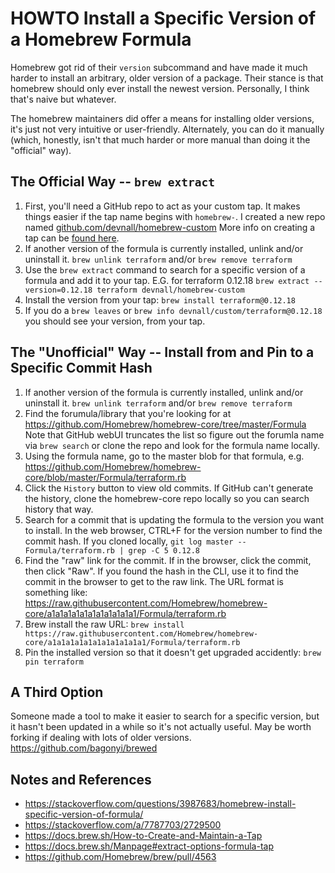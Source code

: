 # HOWTO Install a Specific Version of a Homebrew Formula

Homebrew got rid of their `version` subcommand and have made it much harder to
install an arbitrary, older version of a package. Their stance is that
homebrew should only ever install the newest version. Personally, I think
that's naive but whatever.

The homebrew maintainers did offer a means for installing older versions, it's
just not very intuitive or user-friendly. Alternately, you can do it manually
(which, honestly, isn't that much harder or more manual than doing it the
"official" way).

## The Official Way -- `brew extract`

1. First, you'll need a GitHub repo to act as your custom tap. It makes things
   easier if the tap name begins with `homebrew-`. I created a new repo named
   [github.com/devnall/homebrew-custom](https://www.github.com/devnall/homebrew-custom) 
   More info on creating a tap can be [found
   here](https://docs.brew.sh/How-to-Create-and-Maintain-a-Tap).
1. If another version of the formula is currently installed, unlink and/or
   uninstall it. `brew unlink terraform` and/or `brew remove terraform`
1. Use the `brew extract` command to search for a specific version of a
   formula and add it to your tap. E.G. for terraform 0.12.18 `brew extract
   --version=0.12.18 terraform devnall/homebrew-custom`
1. Install the version from your tap: `brew install terraform@0.12.18`
1. If you do a `brew leaves` or `brew info devnall/custom/terraform@0.12.18` you should see your
   version, from your tap.

## The "Unofficial" Way -- Install from and Pin to a Specific Commit Hash
1. If another version of the formula is currently installed, unlink and/or
   uninstall it. `brew unlink terraform` and/or `brew remove terraform`
1. Find the forumula/library that you're looking for at 
   https://github.com/Homebrew/homebrew-core/tree/master/Formula Note that
   GitHub webUI truncates the list so figure out the forumla name via `brew
   search` or clone the repo and look for the formula name locally.
1. Using the formula name, go to the master blob for that formula, e.g.
   https://github.com/Homebrew/homebrew-core/blob/master/Formula/terraform.rb
1. Click the `History` button to view old commits. If GitHub can't generate
   the history, clone the homebrew-core repo locally so you can search history
   that way.
1. Search for a commit that is updating the formula to the version you want to
   install. In the web browser, CTRL+F for the version number to find the
   commit hash. If you cloned locally, `git log master -- Formula/terraform.rb
   | grep -C 5 0.12.8`
1. Find the "raw" link for the commit. If in the browser, click the commit,
   then click "Raw". If you found the hash in the CLI, use it to find the
   commit in the browser to get to the raw link. The URL format is something
   like:
   https://raw.githubusercontent.com/Homebrew/homebrew-core/a1a1a1a1a1a1a1a1a1a1a1/Formula/terraform.rb
1. Brew install the raw URL: `brew install
   https://raw.githubusercontent.com/Homebrew/homebrew-core/a1a1a1a1a1a1a1a1a1a1a1/Formula/terraform.rb`
1. Pin the installed version so that it doesn't get upgraded accidently: `brew
   pin terraform`

## A Third Option

Someone made a tool to make it easier to search for a specific version, but it
hasn't been updated in a while so it's not actually useful. May be worth
forking if dealing with lots of older versions.
https://github.com/bagonyi/brewed

## Notes and References
* https://stackoverflow.com/questions/3987683/homebrew-install-specific-version-of-formula/
* https://stackoverflow.com/a/7787703/2729500
* https://docs.brew.sh/How-to-Create-and-Maintain-a-Tap
* https://docs.brew.sh/Manpage#extract-options-formula-tap
* https://github.com/Homebrew/brew/pull/4563
